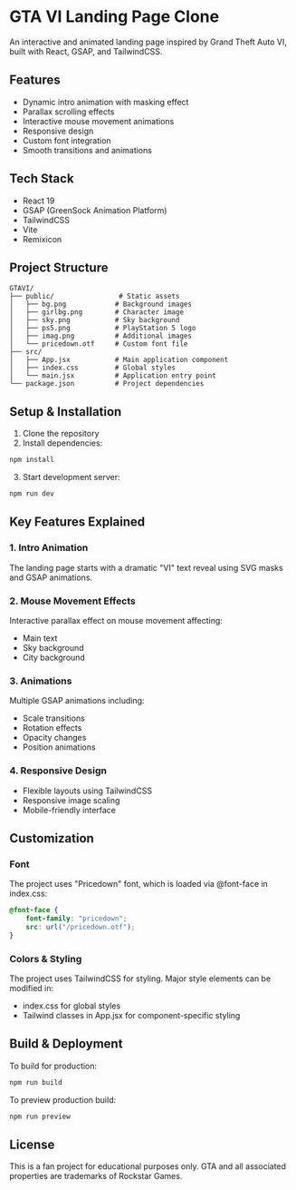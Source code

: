 # GTA VI Landing Page Clone

An interactive and animated landing page inspired by Grand Theft Auto VI, built with React, GSAP, and TailwindCSS.

## Features

- Dynamic intro animation with masking effect
- Parallax scrolling effects
- Interactive mouse movement animations
- Responsive design
- Custom font integration
- Smooth transitions and animations

## Tech Stack

- React 19
- GSAP (GreenSock Animation Platform)
- TailwindCSS
- Vite
- Remixicon

## Project Structure

```
GTAVI/
├── public/                # Static assets
│   ├── bg.png            # Background images
│   ├── girlbg.png        # Character image
│   ├── sky.png           # Sky background
│   ├── ps5.png           # PlayStation 5 logo
│   ├── imag.png          # Additional images
│   └── pricedown.otf     # Custom font file
├── src/
│   ├── App.jsx           # Main application component
│   ├── index.css         # Global styles
│   └── main.jsx          # Application entry point
└── package.json          # Project dependencies
```

## Setup & Installation

1. Clone the repository
2. Install dependencies:
```bash
npm install
```
3. Start development server:
```bash
npm run dev
```

## Key Features Explained

### 1. Intro Animation
The landing page starts with a dramatic "VI" text reveal using SVG masks and GSAP animations.

### 2. Mouse Movement Effects
Interactive parallax effect on mouse movement affecting:
- Main text
- Sky background
- City background

### 3. Animations
Multiple GSAP animations including:
- Scale transitions
- Rotation effects
- Opacity changes
- Position animations

### 4. Responsive Design
- Flexible layouts using TailwindCSS
- Responsive image scaling
- Mobile-friendly interface

## Customization

### Font
The project uses "Pricedown" font, which is loaded via @font-face in index.css:

```css
@font-face {
    font-family: "pricedown";
    src: url("/pricedown.otf");
}
```

### Colors & Styling
The project uses TailwindCSS for styling. Major style elements can be modified in:
- index.css for global styles
- Tailwind classes in App.jsx for component-specific styling

## Build & Deployment

To build for production:
```bash
npm run build
```

To preview production build:
```bash
npm run preview
```

## License
This is a fan project for educational purposes only. GTA and all associated properties are trademarks of Rockstar Games.